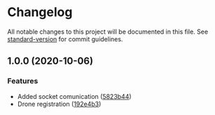 # Changelog

All notable changes to this project will be documented in this file. See [standard-version](https://github.com/conventional-changelog/standard-version) for commit guidelines.

## 1.0.0 (2020-10-06)


### Features

* Added socket comunication ([5823b44](https://github.com/HCI901E20/Embedded/commit/5823b443400c38d30d20178f404ef7d1d9d03c45))
* Drone registration ([192e4b3](https://github.com/HCI901E20/Embedded/commit/192e4b383b912b680e958e2f18eca789a59166ec))
